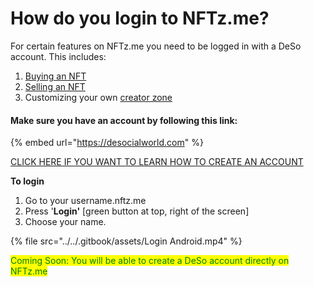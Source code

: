 # How do you login to NFTz.me?

For certain features on NFTz.me you need to be logged in with a DeSo account. This includes:&#x20;

1. [Buying an NFT](../../nft/buying-nft-intro/how-to-buy-an-nft.md)
2. [Selling an NFT](../../nft/selling-nft-intro/)&#x20;
3. Customizing your own [creator zone](../../creator-zone/creator-zone-intro/)

#### Make sure you have an account by following this link:

{% embed url="https://desocialworld.com" %}

[CLICK HERE IF YOU WANT TO LEARN HOW TO CREATE AN ACCOUNT](how-do-you-make-a-deso-identity.md)

<mark style="color:green;"></mark>

**To login**

1. Go to your username.nftz.me
2. Press '**Login'** \[green button at top, right of the screen]
3. Choose your name.

{% file src="../../.gitbook/assets/Login Android.mp4" %}

<mark style="color:green;">Coming Soon: You will be able to create a DeSo account directly on NFTz.me</mark>
